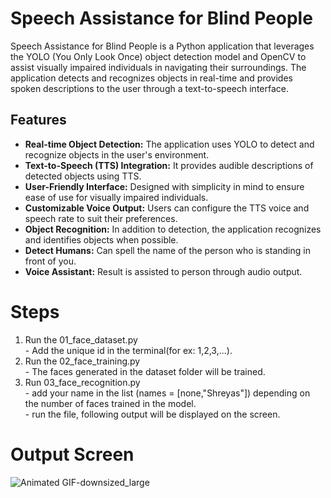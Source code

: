 # Speech Assistance for Blind People

Speech Assistance for Blind People is a Python application that leverages the YOLO (You Only Look Once) object detection model and OpenCV to assist visually impaired individuals in navigating their surroundings. The application detects and recognizes objects in real-time and provides spoken descriptions to the user through a text-to-speech interface.

## Features

- **Real-time Object Detection:** The application uses YOLO to detect and recognize objects in the user's environment.
- **Text-to-Speech (TTS) Integration:** It provides audible descriptions of detected objects using TTS.
- **User-Friendly Interface:** Designed with simplicity in mind to ensure ease of use for visually impaired individuals.
- **Customizable Voice Output:** Users can configure the TTS voice and speech rate to suit their preferences.
- **Object Recognition:** In addition to detection, the application recognizes and identifies objects when possible.
- **Detect Humans:** Can spell the name of the person who is standing in front of you.
- **Voice Assistant:** Result is assisted to person through audio output.

# Steps
<ol>
  <li>Run the 01_face_dataset.py</li>
  - Add the unique id in the terminal(for ex: 1,2,3,...).<br>
  <li>Run the 02_face_training.py</li>
  - The faces generated in the dataset folder will be trained.<br>
  <li>Run 03_face_recognition.py</li>
  - add your name in the list (names = [none,"Shreyas"]) depending on the number of faces trained in the model.<br>
  - run the file, following output will be displayed on the screen.<br>
</ol>





# Output Screen

![Animated GIF-downsized_large](https://user-images.githubusercontent.com/42066122/115507607-f770e880-a299-11eb-9a98-2e481024c16e.gif)


